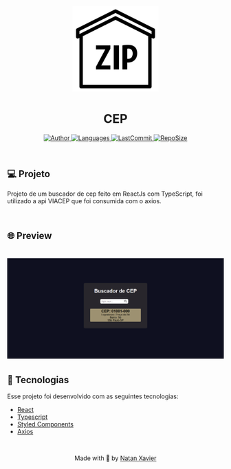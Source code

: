 <h1 align="center">
  <img alt="CEP" title="#delicinha" src="github/logo.png" width="200px"/>
</h1>

<h1 align="center">CEP</h1>

<p align="center">
  <a href="https://github.com/nataxaa">
    <img alt="Author" src="https://img.shields.io/badge/author-nataxaa-33A1F2?style=flat-square">
  </a>

  <a href="#">
    <img alt="Languages" src="https://img.shields.io/github/languages/count/nataxaa/buscacep-reactjs?color=33A1F2&style=flat-square">
  </a>

  <a href="https://github.com/nataxaa/BarberShop/commits/master">
    <img alt="LastCommit" src="https://img.shields.io/github/last-commit/nataxaa/buscacep-reactjs?color=33A1F2&style=flat-square">
  </a>

  <a href="#">
    <img alt="RepoSize" src="https://img.shields.io/github/repo-size/nataxaa/buscacep-reactjs?color=33A1F2&style=flat-square">
  </a>

</p>

<br />

## 💻 Projeto

Projeto de um buscador de cep feito em ReactJs com TypeScript, foi utilizado a api VIACEP que foi consumida com o axios.

<br />

## 🌐 Preview

<h1 align="center">
    <img src="github/cep.png"/>
    
</h1>

## 🚀 Tecnologias

Esse projeto foi desenvolvido com as seguintes tecnologias:

- [React](https://reactjs.org)
- [Typescript](https://www.typescriptlang.org/)
- [Styled Components](https://styled-components.com/)
- [Axios](https://www.devmedia.com.br/consumindo-uma-api-com-react-js-e-axios/42900)



<br />



<p align="center">
  Made with 💙 by <a href="https://www.linkedin.com/in/natan-xavier-a266a0228/"> Natan Xavier </a>
</p>
